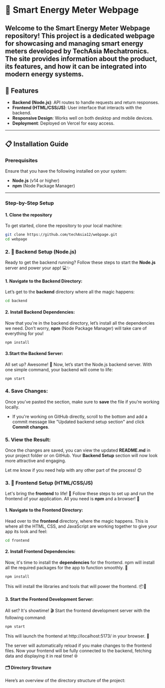 # 🚀 Smart Energy Meter Webpage

Welcome to the Smart Energy Meter Webpage repository! This project is a dedicated webpage for showcasing and managing smart energy meters developed by TechAsia Mechatronics. The site provides information about the product, its features, and how it can be integrated into modern energy systems.
-------------------------------------------------------------------------------------------------------------------
## 🌟 Features

- **Backend (Node.js)**: API routes to handle requests and return responses.
- **Frontend (HTML/CSS/JS)**: User interface that interacts with the backend.
- **Responsive Design**: Works well on both desktop and mobile devices.
- **Deployment**: Deployed on Vercel for easy access.

---

## 📋 Installation Guide

### Prerequisites

Ensure that you have the following installed on your system:
- **Node.js** (v14 or higher)
- **npm** (Node Package Manager)

---

### Step-by-Step Setup

#### 1. Clone the repository

To get started, clone the repository to your local machine:

```bash
git clone https://github.com/techAsia12/webpage.git
cd webpage
```

### 2. 🚀 Backend Setup (Node.js)

Ready to get the backend running? Follow these steps to start the **Node.js** server and power your app! 💻✨

#### 1. **Navigate to the Backend Directory**:

Let’s get to the **backend** directory where all the magic happens:

```bash
cd backend
```

#### 2. **Install Backend Dependencies**:

Now that you're in the backend directory, let’s install all the dependencies we need. Don’t worry, **npm** (Node Package Manager) will take care of everything for you!

```bash
npm install
```

#### 3.**Start the Backend Server**:

All set up? Awesome! 🚀 Now, let’s start the Node.js backend server. With one simple command, your backend will come to life:

```bash
npm start
```


### 4. **Save Changes**:
Once you’ve pasted the section, make sure to **save** the file if you’re working locally.

- If you're working on GitHub directly, scroll to the bottom and add a commit message like "Updated backend setup section" and click **Commit changes**.

### 5. **View the Result**:
Once the changes are saved, you can view the updated **README.md** in your project folder or on GitHub. Your **Backend Setup** section will now look more attractive and engaging.

Let me know if you need help with any other part of the process! 😊

### 3. 🎨 Frontend Setup (HTML/CSS/JS)

Let's bring the **frontend** to life! 🌟 Follow these steps to set up and run the frontend of your application. All you need is **npm** and a browser! 🚀

#### 1. **Navigate to the Frontend Directory**:

Head over to the **frontend** directory, where the magic happens. This is where all the HTML, CSS, and JavaScript are working together to give your app its look and feel:

```bash
cd frontend
```

#### 2. **Install Frontend Dependencies**:

Now, it's time to install the **dependencies** for the frontend. npm will install all the required packages for the app to function smoothly. 🌈

```bash
npm install
```

This will install the libraries and tools that will power the frontend. 📦🔧

#### 3. **Start the Frontend Development Server**:

All set? It's showtime! 🎬 Start the frontend development server with the following command:

```bash
npm start
```

This will launch the frontend at http://localhost:5173/ in your browser. 🎉

The server will automatically reload if you make changes to the frontend files. Now your frontend will be fully connected to the backend, fetching data and displaying it in real time! 🌐

#### 🗂 **Directory Structure**
Here’s an overview of the directory structure of the project:

